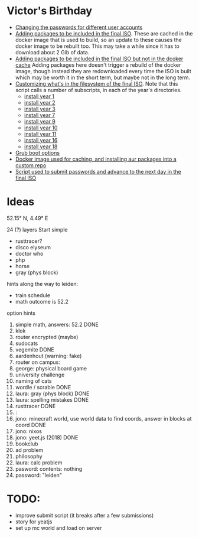 
# Victor's Birthday


* [Changing the passwords for different user accounts](./generate_shadow.py)
* [Adding packages to be included in the final ISO](./packages.x86_64). These are cached in the docker image that is used to build, so an update to these 
causes the docker image to be rebuilt too. This may take a while since it has to download about 2 Gib of data.
* [Adding packages to be included in the final ISO but not in the dcoker cache](./packages.x86_64.uncached) Adding packages here doesn't trigger a rebuild of the docker
image, though instead they are redownloaded every time the ISO is built which may be worth it in the short term, but maybe not in the long term.
* [Customizing what's in the filesystem of the final ISO](./build_script_in_docker.sh). Note that this script calls a number of subscripts, in each of the year's directories.
    * [install year 1](./01_math/install.sh)
    * [install year 2](./year2/install.sh)
    * [install year 3](./03_router_bmw/install.sh)
    <!-- * [install year 4](./year4/install.sh) -->
    <!-- * [install year 5](./year5/install.sh) -->
    <!-- * [install year 6](./year6/install.sh) -->
    * [install year 7](./07_campus_router/install.sh)
    <!-- * [install year 8](./year8/install.sh) -->
    * [install year 9](./09_vegemite/install.sh)
    * [install year 10](./10_cats/install.sh)
    * [install year 11](./12_tapeworm/install.sh)
    <!-- * [install year 12](./year12/install.sh) -->
    <!-- * [install year 13](./year13/install.sh) -->
    <!-- * [install year 14](./year14/install.sh) -->
    <!-- * [install year 15](./year15/install.sh) -->
    * [install year 16](./16_minecraft/install.sh)
    <!-- * [install year 17](./year17/install.sh) -->
    * [install year 18](./18_yeetjs/install.sh)
    <!-- * [install year 19](./year19/install.sh) -->
    <!-- * [install year 20](./year20/install.sh) -->
    <!-- * [install year 21](./year21/install.sh) -->
    <!-- * [install year 22](./year22/install.sh) -->
    <!-- * [install year 23](./year23/install.sh) -->
    <!-- * [install year 24](./year24/install.sh) -->
* [Grub boot options](./grub.cfg)
* [Docker image used for caching, and installing aur packages into a custom repo](./Dockerfile)
* [Script used to submit passwords and advance to the next day in the final ISO](./submit.py)


# Ideas

52.15° N, 4.49° E

24 (?) layers
Start simple

* rusttracer?
* disco elyseum
* doctor who
* php
* horse
* gray (phys block)

hints along the way to leiden:

* train schedule
* math outcome is 52.2

option hints


1. simple math, answers: 52.2 DONE
2. klok
3. router encrypted (maybe)
4. sudocats
5. vegemite DONE
6. aardenhout (warning: fake) 
7. router on campus: 
8. george: physical board game
9. university challenge
10. naming of cats
11. wordle / scrable DONE
12. laura: gray (phys block) DONE
13. laura: spelling mistakes DONE
14. rusttracer DONE
15. :
16. jono: minecraft world, use world data to find coords, answer in blocks at coord DONE
17. jono: nixos
18. jono: yeet.js (2018) DONE
19. bookclub
20. ad problem
21. philosophy
22. laura: calc problem
23. pasword: contents: nothing
24. password: "leiden"

# TODO:
* improve submit script (it breaks after a few submissions)
* story for yeatjs
* set up mc world and load on server

